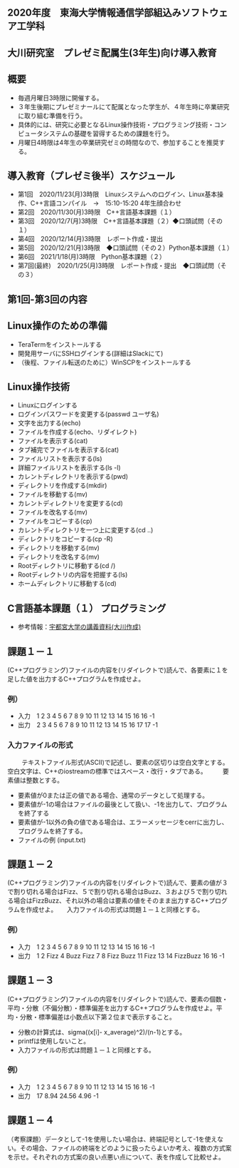 2020年度　東海大学情報通信学部組込みソフトウェア工学科
----

大川研究室　プレゼミ配属生(3年生)向け導入教育
----

概要
----

- 毎週月曜日3時限に開催する。
- ３年生後期にプレゼミナールにて配属となった学生が、４年生時に卒業研究に取り組む準備を行う。
- 具体的には、研究に必要となるLinux操作技術・プログラミング技術・コンピュータシステムの基礎を習得するための課題を行う。
- 月曜日4時限は4年生の卒業研究ゼミの時間なので、参加することを推奨する。


導入教育（プレゼミ後半）スケジュール
----

- 第1回　2020/11/23(月)3時限　Linuxシステムへのログイン、Linux基本操作、C++言語コンパイル　→　15:10-15:20 4年生顔合わせ
- 第2回　2020/11/30(月)3時限　C++言語基本課題（１）
- 第3回　2020/12/7(月)3時限　C++言語基本課題（２）◆口頭試問（その１）
- 第4回　2020/12/14(月)3時限　レポート作成・提出
- 第5回　2020/12/21(月)3時限　◆口頭試問（その２）Python基本課題（１）
- 第6回　2021/1/18(月)3時限　Python基本課題（２）
- 第7回(最終)　2020/1/25(月)3時限　レポート作成・提出　◆口頭試問（その３）

第1回-第3回の内容
----

Linux操作のための準備
----

- TeraTermをインストールする
- 開発用サーバにSSHログインする(詳細はSlackにて)
- （後程、ファイル転送のために）WinSCPをインストールする

Linux操作技術
----

- Linuxにログインする
- ログインパスワードを変更する(passwd ユーザ名)
- 文字を出力する(echo)
- ファイルを作成する(echo、リダイレクト)
- ファイルを表示する(cat)
- タブ補完でファイルを表示する(cat)
- ファイルリストを表示する(ls)
- 詳細ファイルリストを表示する(ls -l)
- カレントディレクトリを表示する(pwd)
- ディレクトリを作成する(mkdir)
- ファイルを移動する(mv)
- カレントディレクトリを変更する(cd)
- ファイルを改名する(mv)
- ファイルをコピーする(cp)
- カレントディレクトリを一つ上に変更する(cd ..)
- ディレクトリをコピーする(cp -R)
- ディレクトリを移動する(mv)
- ディレクトリを改名する(mv)
- Rootディレクトリに移動する(cd /)
- Rootディレクトリの内容を把握する(ls)
- ホームディレクトリに移動する(cd)

C言語基本課題（１） プログラミング
----

- 参考情報：<a href="http://www.ced.is.utsunomiya-u.ac.jp/lecture/2018/prog/p3/kadai2/page1.php">宇都宮大学の講義資料(大川作成)</a>

## 課題１－１
(C++プログラミング)ファイルの内容を(リダイレクトで)読んで、各要素に１を足した値を出力するC++プログラムを作成せよ。
　
### 例）
- 入力　1 2 3 4 5 6 7 8 9 10 11 12 13 14 15 16 16 -1 　　
- 出力　2 3 4 5 6 7 8 9 10 11 12 13 14 15 16 17 17 -1
　
### 入力ファイルの形式
　　
テキストファイル形式(ASCII)で記述し、要素の区切りは空白文字とする。空白文字は、C++のiostreamの標準ではスペース・改行・タブである。 　　
要素値は整数とする。
　　　
- 要素値が0または正の値である場合、通常のデータとして処理する。 　　　
- 要素値が-1の場合はファイルの最後として扱い、-1を出力して、プログラムを終了する 　　　
- 要素値が-1以外の負の値である場合は、エラーメッセージをcerrに出力し、プログラムを終了する。
- ファイルの例 (input.txt)

## 課題１－２
(C++プログラミング)ファイルの内容を(リダイレクトで)読んで、要素の値が３で割り切れる場合はFizz、５で割り切れる場合はBuzz、３および５で割り切れる場合はFizzBuzz、それ以外の場合は要素の値をそのまま出力するC++プログラムを作成せよ。
　
入力ファイルの形式は問題１－１と同様とする。

### 例）
- 入力　1 2 3 4 5 6 7 8 9 10 11 12 13 14 15 16 16 -1 　　
- 出力　1 2 Fizz 4 Buzz Fizz 7 8 Fizz Buzz 11 Fizz 13 14 FizzBuzz 16 16 -1

## 課題１－３
(C++プログラミング)ファイルの内容を(リダイレクトで)読んで、要素の個数・平均・分散（不偏分散）・標準偏差を出力するC++プログラムを作成せよ。平均・分散・標準偏差は小数点以下第２位まで表示すること。
　
- 分散の計算式は、sigma((x[i]- x_average)^2)/(n-1)とする。 　
- printfは使用しないこと。 　
- 入力ファイルの形式は問題１－１と同様とする。 　

### 例）
- 入力　1 2 3 4 5 6 7 8 9 10 11 12 13 14 15 16 16 -1 　　
- 出力　17 8.94 24.56 4.96 -1

## 課題１－４
（考察課題）データとして-1を使用したい場合は、終端記号として-1を使えない。その場合、ファイルの終端をどのように扱ったらよいか考え、複数の方式案を示せ。それぞれの方式案の良い点悪い点について、表を作成して比較せよ。
